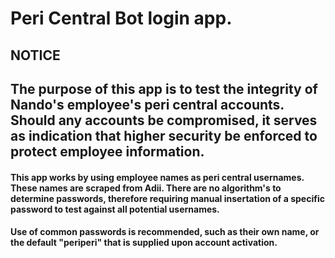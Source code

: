 # Peri Central Bot login app. #
## NOTICE ##
## The purpose of this app is to test the integrity of Nando's employee's peri central accounts. Should any accounts be compromised, it serves as indication that higher security be enforced to protect employee information. ##
#### This app works by using employee names as peri central usernames. These names are scraped from Adii. There are no algorithm's to determine passwords, therefore requiring manual insertation of a specific password to test against all potential usernames. ####
#### Use of common passwords is recommended, such as their own name, or the default "periperi" that is supplied upon account activation. ####